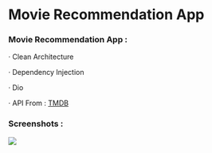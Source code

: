 # Movie Recommendation App

### Movie Recommendation App  :  
 · Clean Architecture 
  
 · Dependency Injection  
  
 · Dio
  
 · API From : [TMDB](https://www.themoviedb.org)
  
 
### Screenshots :   

  
  <div>
  <img src= "https://github.com/Chihab-Dev/Food-App/assets/111295846/83fcd026-af52-4e3e-afd6-cd4ef06e8ff0" >
   
  </div>
  



